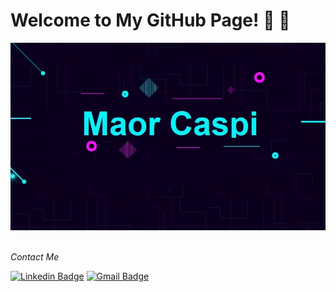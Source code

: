 # Welcome to My GitHub Page!  👋 👋

<div class="container">
  <img src="https://github.com/MaorCaspi/MaorCaspi/blob/main/%E2%80%8F%E2%80%8FMaor%20Caspi%20Logo.jpg" height='300' width='550' alt="gif"</img>
</div>
<br />

<p align="left">
<i>Contact Me </i>
  
  [![Linkedin Badge](https://img.shields.io/badge/-MaorCaspi-blue?style=flat-square&logo=Linkedin&logoColor=white&link=https://https://www.linkedin.com/in/maor-caspi/)](https://www.linkedin.com/in/maor-caspi/) 
   [![Gmail Badge](https://img.shields.io/badge/-maorcaspi1996@gmail.com-c14438?style=flat-square&logo=Gmail&logoColor=white&link=mailto:maorcaspi1996@gmail.com)](mailto:maorcaspi1996@gmail.com)  
</p>


